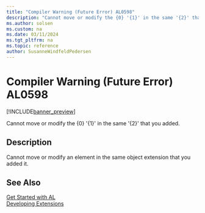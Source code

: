 ```yaml
---
title: "Compiler Warning (Future Error) AL0598"
description: "Cannot move or modify the {0} '{1}' in the same '{2}' that you added."
ms.author: solsen
ms.custom: na
ms.date: 03/11/2024
ms.tgt_pltfrm: na
ms.topic: reference
author: SusanneWindfeldPedersen
---
```

[//]: # (START>DO_NOT_EDIT)
[//]: # (IMPORTANT:Do not edit any of the content between here and the END>DO_NOT_EDIT.)
[//]: # (Any modifications should be made in the .xml files in the ModernDev repo.)
# Compiler Warning (Future Error) AL0598

[!INCLUDE[banner_preview](../includes/banner_preview.md)]

Cannot move or modify the {0} '{1}' in the same '{2}' that you added.


## Description
Cannot move or modify an element in the same object extension that you added it.  

[//]: # (IMPORTANT: END>DO_NOT_EDIT)
## See Also  
[Get Started with AL](../devenv-get-started.md)  
[Developing Extensions](../devenv-dev-overview.md)  